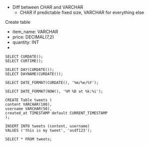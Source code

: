 - Diff between CHAR and VARCHAR
  - CHAR if predictable fixed size, VARCHAR for everything else

Create table
- item_name: VARCHAR
- price: DECIMAL(7,2)
- quantity: INT
- 
```
SELECT CURDATE();
SELECT CURTIME();
```
```
SELECT DAY(CURDATE());
SELECT DAYNAME(CURDATE());
```
```
SELECT DATE_FORMAT(CURDATE(), '%m/%e/%Y');
```
```
SELECT DATE_FORMAT(NOW(), '%M %D at %k:%i');
```

```
CREATE Table tweets (
content VARCHAR(180),
username VARCHAR(50),
created_at TIMESTAMP default CURRENT_TIMESTAMP
);

INSERT INTO tweets (content, username)
VALUES ('this is my tweet', 'asdf123');

SELECT * FROM tweets;
```
